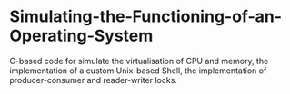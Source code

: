 # Simulating-the-Functioning-of-an-Operating-System
C-based code for simulate the virtualisation of CPU and memory, the implementation of a custom Unix-based Shell, the implementation of producer-consumer and reader-writer locks.
